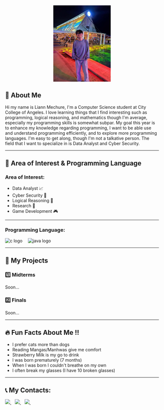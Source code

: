 
<p align="center">
  <img src="https://github.com/LiannMechure/7OOP-Projects-Repo/blob/main/picture/03aff5c5-8bd0-4bc6-b948-406d00fe19ee.jpg" height="250"/>
</p>

## 🎇 About Me
Hi my name is Liann Mechure, I'm a Computer Science student at City College of Angeles. I love learning things that I find interesting such as programming, logical reasoning, and mathematics though I'm average, especially my programming skills is somewhat subpar.  My goal this year is to enhance my knowledge regarding programming, I want to be able use and understand programming efficiently, and to explore more programming languages. I'm easy to get along, though I'm not a talkative person. The field that I want to specialize in is Data Analyst and Cyber Security.

---

## 💎 Area of Interest & Programming Language
### Area of Interest:
- Data Analyst 📈
- Cyber Security 🤖
- Logical Reasoning 🧠
- Research 📔
- Game Development 🎮
---
### Programming Language:
<div align="left">
  <img src="https://cdn.jsdelivr.net/gh/devicons/devicon/icons/c/c-original.svg" height="40" alt="c logo"  />
  <img width="10" />
  <img src="https://cdn.jsdelivr.net/gh/devicons/devicon/icons/java/java-original.svg" height="40" alt="java logo"  />
</div>

---

## 📰 My Projects  
### 1️⃣ Midterms
Soon...
### 2️⃣ Finals
Soon...

--- 

## 🔥 Fun Facts About Me !!

- I prefer cats more than dogs
- Reading Mangas/Manhwas give me comfort
- Strawberry Milk is my go to drink
- I was born prematurely (7 months)
- When I was born I couldn't breathe on my own
- I often break my glasses (I have 10 broken glasses)

---

## 📞 My Contacts:
<p align="left">
  <a href="https://mail.google.com/mail/u/0/?fs=1&to=lmechure24-0048@cca.edu.ph&tf=cm" target="_blank">
    <img src="https://img.shields.io/badge/Email-D14836?style=for-the-badge&logo=gmail&logoColor=white" height="40"/>
  </a>
  &nbsp;&nbsp;
  <a href="https://www.facebook.com/lii.mich" target="_blank">
    <img src="https://img.shields.io/badge/Facebook-1877F2?style=for-the-badge&logo=facebook&logoColor=white" height="40"/>
  </a>
  &nbsp;&nbsp;
  <a href="https://www.instagram.com/hyouu.ichi" target="_blank">
    <img src="https://img.shields.io/badge/Instagram-E4405F?style=for-the-badge&logo=instagram&logoColor=white" height="40"/>
  </a>
  &nbsp;&nbsp;
</p>
